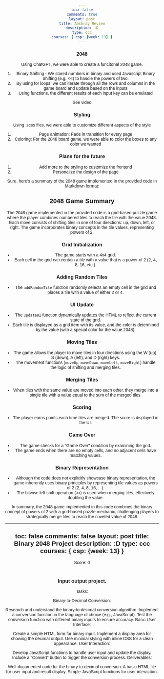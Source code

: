 ```yaml
---
toc: false
comments: true
layout: post
title: Aashray Review
description: :D
type: ccc
courses: { csp: {week: 13} }
---
```


### 2048 
Using ChatGPT, we were able to create a funcitonal 2048 game.
1. Binary Shifting - We stored numbers in binary and used Javascript Binary Shifting (e.g. <<) to handle the powers of two.
2. By using for loops, we can iterate through all the rows and columns in the game board and update based on the inputs
3. Using functions, the different results of each input key can be emulated

See video

### Styling
Using .scss files, we were able to customize different aspects of the style
1. Page animation: Fade in transition for every page
2. Coloring: For the 2048 board game, we were able to color the boxes to any color we wanted

### Plans for the future
1. Add more to the styling to customize the frontend
2. Personalize the design of the page



Sure, here's a summary of the 2048 game implemented in the provided code in Markdown format:

## 2048 Game Summary

The 2048 game implemented in the provided code is a grid-based puzzle game where the player combines numbered tiles to reach the tile with the value 2048. Each move consists of shifting tiles in one of four directions: up, down, left, or right. The game incorporates binary concepts in the tile values, representing powers of 2.

### Grid Initialization

- The game starts with a 4x4 grid.
- Each cell in the grid can contain a tile with a value that is a power of 2 (2, 4, 8, 16, etc.).

### Adding Random Tiles

- The `addRandomTile` function randomly selects an empty cell in the grid and places a tile with a value of either 2 or 4.

### UI Update

- The `updateUI` function dynamically updates the HTML to reflect the current state of the grid.
- Each tile is displayed as a grid item with its value, and the color is determined by the value (with a special color for the value 2048).

### Moving Tiles

- The game allows the player to move tiles in four directions using the W (up), S (down), A (left), and D (right) keys.
- The movement functions (`moveUp`, `moveDown`, `moveLeft`, `moveRight`) handle the logic of shifting and merging tiles.

### Merging Tiles

- When tiles with the same value are moved into each other, they merge into a single tile with a value equal to the sum of the merged tiles.

### Scoring

- The player earns points each time tiles are merged. The score is displayed in the UI.

### Game Over

- The game checks for a "Game Over" condition by examining the grid.
- The game ends when there are no empty cells, and no adjacent cells have matching values.

### Binary Representation

- Although the code does not explicitly showcase binary representation, the game inherently uses binary principles by representing tile values as powers of 2 (2, 4, 8, 16, ...).
- The bitwise left shift operation (`<<`) is used when merging tiles, effectively doubling the value.

In summary, the 2048 game implemented in this code combines the binary concept of powers of 2 with a grid-based puzzle mechanic, challenging players to strategically merge tiles to reach the coveted value of 2048.








---
toc: false
comments: false
layout: post
title: Binary 2048 Project
description: :D
type: ccc
courses: { csp: {week: 13} }
---


<html lang="en">
<head>
  <meta charset="UTF-8">
  <meta name="viewport" content="width=device-width, initial-scale=1.0">
  <style>
    @import 'SAAK_repo/_sass/minima/custom-styles';
    body {
      font-family: Arial, sans-serif;
    }
    .grid-container {
      display: grid;
      grid-template-columns: repeat(4, 100px);
      grid-gap: 10px;
      margin: 20px;
    }
    .grid-item {
      width: 100px;
      height: 100px;
      text-align: center;
      line-height: 100px;
      font-size: 24px;
      border: 1px solid #ccc;
    }
    .number-color-2048 {
    color: #ff9800; /* Choose your desired color */
  }
  </style>
  <title>2048 Game</title>
</head>
<body>

<div id="score">Score: 0</div>
<div class="grid-container" id="grid-container"></div>

<script>
  document.addEventListener('DOMContentLoaded', function () {
    const gridSize = 4;
    const gridContainer = document.getElementById('grid-container');
    const scoreElement = document.getElementById('score');
    let score = 0;

    // Initialize the grid
    let grid = Array.from({ length: gridSize }, () => Array(gridSize).fill(0));

    // Add a random tile (2 or 4) to the grid
    function addRandomTile() {
      const availableCells = [];
      for (let i = 0; i < gridSize; i++) {
        for (let j = 0; j < gridSize; j++) {
          if (grid[i][j] === 0) {
            availableCells.push({ row: i, col: j });
          }
        }
      }

      if (availableCells.length > 0) {
        const randomIndex = Math.floor(Math.random() * availableCells.length);
        const randomCell = availableCells[randomIndex];
        const newValue = Math.random() < 0.9 ? 2 : 4;
        grid[randomCell.row][randomCell.col] = newValue;
      }
    }

    // Update the UI based on the grid state
    // function updateUI() {
    //   gridContainer.innerHTML = '';
    //   for (let i = 0; i < gridSize; i++) {
    //     for (let j = 0; j < gridSize; j++) {
    //       const value = grid[i][j];
    //       const gridItem = document.createElement('div');
    //       gridItem.classList.add('grid-item');
    //       gridItem.textContent = value === 0 ? '' : value;
    //       gridContainer.appendChild(gridItem);
    //     }
    //   }
    //   scoreElement.textContent = `Score: ${score}`;
    // }

    // Update the UI based on the grid state
 function updateUI() {
    gridContainer.innerHTML = '';
    for (let i = 0; i < gridSize; i++) {
      for (let j = 0; j < gridSize; j++) {
        const value = grid[i][j];
        const gridItem = document.createElement('div');
        gridItem.classList.add('grid-item');
        gridItem.classList.add(`number-color-${value}`); // Add color class based on value
        gridItem.textContent = value === 0 ? '' : value;
        gridContainer.appendChild(gridItem);
      }
    }
    scoreElement.textContent = `Score: ${score}`;
  }


function restartGame() {
  // Reset the grid and score
  grid = Array.from({ length: gridSize }, () => Array(gridSize).fill(0));
  score = 0;
  // Add initial tiles
  addRandomTile();
  addRandomTile();
  // Update the UI
  updateUI();
}

// Function to get background color based on value

    // Move tiles up
    function moveUp() {
      let moved = false;

      for (let j = 0; j < gridSize; j++) {
        for (let i = 1; i < gridSize; i++) {
          if (grid[i][j] !== 0) {
            let k = i;
            while (k > 0 && grid[k - 1][j] === 0) {
              // Move tile up
              grid[k - 1][j] = grid[k][j];
              grid[k][j] = 0;
              k--;
              moved = true;
            }
            if (k > 0 && grid[k - 1][j] === grid[k][j]) {
              // Merge tiles
              grid[k - 1][j] = grid[k - 1][j] << 1;
              grid[k][j] = 0;
              score += grid[k - 1][j];
              moved = true;
            }
          }
        }
      }

      return moved;
    }

    // Move tiles down
    function moveDown() {
      let moved = false;

      for (let j = 0; j < gridSize; j++) {
        for (let i = gridSize - 2; i >= 0; i--) {
          if (grid[i][j] !== 0) {
            let k = i;
            while (k < gridSize - 1 && grid[k + 1][j] === 0) {
              // Move tile down
              grid[k + 1][j] = grid[k][j];
              grid[k][j] = 0;
              k++;
              moved = true;
            }
            if (k < gridSize - 1 && grid[k + 1][j] === grid[k][j]) {
              // Merge tiles
              grid[k + 1][j] = grid[k + 1][j] << 1;
              grid[k][j] = 0;
              score += grid[k + 1][j];
              moved = true;
            }
          }
        }
      }

      return moved;
    }

    // Move tiles left
    function moveLeft() {
      let moved = false;

      for (let i = 0; i < gridSize; i++) {
        for (let j = 1; j < gridSize; j++) {
          if (grid[i][j] !== 0) {
            let k = j;
            while (k > 0 && grid[i][k - 1] === 0) {
              // Move tile left
              grid[i][k - 1] = grid[i][k];
              grid[i][k] = 0;
              k--;
              moved = true;
            } 
            if (k > 0 && grid[i][k - 1] === grid[i][k]) {
              // Merge tiles
              grid[i][k - 1] = grid[i][k - 1] << 1;
              grid[i][k] = 0;
              score += grid[i][k - 1];
              moved = true;
            }
          }
        }
      }

      return moved;
    }

    // Move tiles right
    function moveRight() {
      let moved = false;

      for (let i = 0; i < gridSize; i++) {
        for (let j = gridSize - 2; j >= 0; j--) {
          if (grid[i][j] !== 0) {
            let k = j;
            while (k < gridSize - 1 && grid[i][k + 1] === 0) {
              // Move tile right
              grid[i][k + 1] = grid[i][k];
              grid[i][k] = 0;
              k++;
              moved = true;
            }
            if (k < gridSize - 1 && grid[i][k + 1] === grid[i][k]) {
              // Merge tiles
              grid[i][k + 1] = grid[i][k + 1] << 1;
              grid[i][k] = 0;
              score += grid[i][k + 1];
              moved = true;
            }
          }
        }
      }

      return moved;
    }

    // Check for game over
    function isGameOver() {
      for (let i = 0; i < gridSize; i++) {
        for (let j = 0; j < gridSize; j++) {
          if (grid[i][j] === 0) {
            return false; // There is an empty cell, game is not over
          }

          // Check adjacent cells for matching values
          if (
            (i < gridSize - 1 && grid[i][j] === grid[i + 1][j]) ||
            (j < gridSize - 1 && grid[i][j] === grid[i][j + 1])
          ) {
            return false; // There are matching adjacent cells, game is not over
          }
        }
      }
      return true; // No empty cells and no matching adjacent cells, game is over
    }

    // Listen for arrow key presses
    document.addEventListener('keydown', function (event) {
      if (!isGameOver()) {
        let moved = false;

        switch (event.key) {
          case 'w':
            moved = moveUp();
            break;
          case 's':
            moved = moveDown();
            break;
          case 'a':
            moved = moveLeft();
            break;
          case 'd':
            moved = moveRight();
            break;
        }

        if (moved) {
          addRandomTile();
          updateUI();
          if (isGameOver()) {
            alert('Game Over! Your score: ' + score);
          }
        }
      }
    });

    

    // Initial setup
    addRandomTile();
    addRandomTile();
    updateUI();
  });

  
</script>

</body>
</html>




### Input output project.

Tasks:

Binary-to-Decimal Conversion:

Research and understand the binary-to-decimal conversion algorithm.
Implement a conversion function in the language of choice (e.g., JavaScript).
Test the conversion function with different binary inputs to ensure accuracy.
Basic User Interface:

Create a simple HTML form for binary input.
Implement a display area for showing the decimal output.
Use minimal styling with inline CSS for a clean appearance.
User Interaction:

Develop JavaScript functions to handle user input and update the display.
Include a "Convert" button to trigger the conversion process.
Deliverables:

Well-documented code for the binary-to-decimal conversion.
A basic HTML file for user input and result display.
Simple JavaScript functions for user interaction.



<html>
<head>
    <meta charset="UTF-8">
    <meta name="viewport" content="width=device-width, initial-scale=1.0">
    <title>ASCII to Binary Emoji Converter</title>
    <style>
        body {
            font-family: 'Arial', sans-serif;
            text-align: center;
            margin: 50px;
        }

        input, button {
            padding: 10px;
            font-size: 16px;
        }

        #output {
            margin-top: 20px;
            font-size: 18px;
        }
    </style>
</head>
<body>

    <h1>ASCII to Binary Emoji Converter</h1>

    <label for="messageInput">Enter a message:</label>
    <input type="text" id="messageInput" placeholder="Enter a message">

    <button onclick="convertToBinary()">Convert</button>

    <div id="output"></div>

    <script>
        const BITS_IN_BYTE = 8;

        function printBulb(bit) {
            if (bit === 0) {
                document.getElementById('output').innerHTML += "⚫";
            } else if (bit === 1) {
                document.getElementById('output').innerHTML += "🟡";
            }
        }

        function convertToBinary() {
            const message = document.getElementById('messageInput').value;

            document.getElementById('output').innerHTML = ""; // Clear previous output

            for (let i = 0; i < message.length; i++) {
                const decimal = message.charCodeAt(i);

                if (decimal === 0) {
                    printBulb(0);
                } else if (decimal !== 0) {
                    const bits = new Array(BITS_IN_BYTE).fill(0);

                    for (let j = BITS_IN_BYTE - 1; j >= 0; j--) {
                        bits[j] = decimal % 2;
                        decimal = Math.floor(decimal / 2);
                    }

                    bits.forEach(printBulb);
                    document.getElementById('output').innerHTML += "<br>"; // New line for a new set of 8 bulbs
                }
            }
        }
    </script>

</body>
</html>

